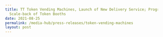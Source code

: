 ```yaml
---
title: TT Token Vending Machines, Launch of New Delivery Service; Progressive
  Scale-back of Token Booths
date: 2021-08-25
permalink: /media-hub/press-releases/token-vending-machines
layout: post
---
```

